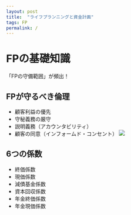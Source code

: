 ```yaml
---
layout: post
title:  "ライフプランニングと資金計画"
tags: FP
permalink: /
---
```

# FPの基礎知識
「FPの守備範囲」が頻出！

## FPが守るべき倫理
- 顧客利益の優先
- 守秘義務の厳守
- 説明義務（アカウンタビリティ）
- 顧客の同意（インフォームド・コンセント）
![]({{site.baseurl}}/assets/images/ethical.png)



## 6つの係数
- 終価係数
- 現価係数
- 減債基金係数
- 資本回収係数
- 年金終価係数
- 年金現価係数

